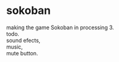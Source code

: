 # sokoban
making the game Sokoban in processing 3. <br>
todo.<br>
sound efects,<br>
music,<br>
mute button.
